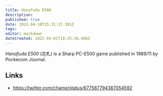 ```yaml
---
title: Hanafuda E500
description: 
published: true
date: 2022-04-10T15:31:17.391Z
tags: 
editor: markdown
dateCreated: 2022-04-01T18:25:30.484Z
---
```


_Hanafuda E500_ (<span lang='ja'>花札</span>) is a Sharp PC-E500 game published in 1989/11 by Pockecom Journal.

## Links
- https://twitter.com/chame/status/677587794387054592